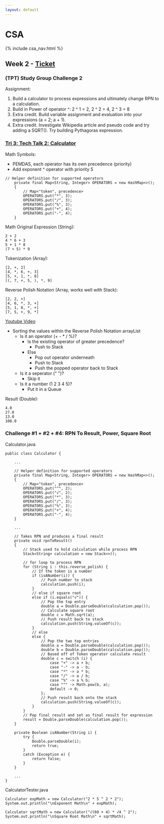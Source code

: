 ```yaml
---
layout: default
---
```


# CSA

{% include csa_nav.html %}

## Week 2 - [Ticket](https://github.com/Archkitten/CS-AP-2/issues/5)

### (TPT) Study Group Challenge 2

Assignment:
1. Build a calculator to process expressions and ultimately change RPN to a calculation.
2. Build in Power of operator ^: 2 ^ 1 = 2, 2 ^ 2 = 4, 2 ^ 3 = 8
3. Extra credit. Build variable assignment and evaluation into your expressions (a = 2; a + 1).
4. Extra credit. Investigate Wikipedia article and pseudo code and try adding a SQRT(). Try building Pythagoras expression.

### [Tri 3: Tech Talk 2: Calculator](https://github.com/nighthawkcoders/nighthawk_csa/wiki/Tri-3:-Tech-Talk-2:-Calculator)

Math Symbols:
* PEMDAS, each operator has its own precedence (priority)
* Add exponent ^ operator with priority 5
```
// Helper definition for supported operators
    private final Map<String, Integer> OPERATORS = new HashMap<>();
    {
        // Map<"token", precedence>
        OPERATORS.put("*", 3);
        OPERATORS.put("/", 3);
        OPERATORS.put("%", 3);
        OPERATORS.put("+", 4);
        OPERATORS.put("-", 4);
    }
```

Math Original Expression (String):
```
2 + 2
4 * 6 + 3
5 + 1 * 8
(7 + 5) * 9
```

Tokenization (Array):
```
[2, +, 2]
[4, *, 6, +, 3]
[5, +, 1, *, 8]
[(, 7, +, 5, ), *, 9]
```

Reverse Polish Notation (Array, works well with Stack):
```
[2, 2, +]
[4, 6, *, 3, +]
[5, 1, 8, *, +]
[7, 5, +, 9, *]
```

[Youtube Video](https://www.youtube.com/watch?v=Wz85Hiwi5MY)
* Sorting the values within the Reverse Polish Notation arrayList
  * Is it an operator (+ - * / %)?
    * Is the existing operator of greater precedence?
      * Push to Stack
    * Else
      * Pop out operator underneath
      * Push to Stack
      * Push the popped operator back to Stack
  * Is it a seperator (" ")?
    * Skip it
  * Is it a number (1 2 3 4 5)?
    * Put it in a Queue

Result (Double):
```
4.0
27.0
13.0
108.0
```


### Challenge #1 + #2 + #4: RPN To Result, Power, Square Root
Calculator.java
```
public class Calculator {

    ...

    // Helper definition for supported operators
    private final Map<String, Integer> OPERATORS = new HashMap<>();
    {
        // Map<"token", precedence>
        OPERATORS.put("^", 2);
        OPERATORS.put("√", 2);
        OPERATORS.put("*", 3);
        OPERATORS.put("/", 3);
        OPERATORS.put("%", 3);
        OPERATORS.put("+", 4);
        OPERATORS.put("-", 4);
    }
    
    ...
    
    // Takes RPN and produces a final result
    private void rpnToResult()
    {
        // Stack used to hold calculation while process RPN
        Stack<String> calculation = new Stack<>();

        // for loop to process RPN
        for (String i : this.reverse_polish) {
            // If the token is a number
            if (isANumber(i)) {
                // Push number to stack
                calculation.push(i);
            }
            // else if square root
            else if (i.equals("√")) {
                // Pop the top entry
                double a = Double.parseDouble(calculation.pop());
                // Calculate square root
                double c = Math.sqrt(a);
                // Push result back to stack
                calculation.push(String.valueOf(c));
            }
            // else
            else {
                // Pop the two top entries
                double a = Double.parseDouble(calculation.pop());
                double b = Double.parseDouble(calculation.pop());
                // Based off of Token operator calculate result
                double c = switch (i) {
                    case "+" -> a + b;
                    case "-" -> a - b;
                    case "*" -> a * b;
                    case "/" -> a / b;
                    case "%" -> a % b;
                    case "^" -> Math.pow(b, a);
                    default -> 0;
                };
                // Push result back onto the stack
                calculation.push(String.valueOf(c));
            }
        }
        // Pop final result and set as final result for expression
        result = Double.parseDouble(calculation.pop());
    }

    private Boolean isANumber(String i) {
        try {
            Double.parseDouble(i);
            return true;
        }
        catch (Exception e) {
            return false;
        }
    }
    
    ...
}
```

CalculatorTester.java
```
Calculator expMath = new Calculator("2 * 5 ^ 2 * 2");
System.out.println("\nExponent Math\n" + expMath);

Calculator sqrtMath = new Calculator("√(60 + 4) * √4 ^ 2");
System.out.println("\nSquare Root Math\n" + sqrtMath);
```
